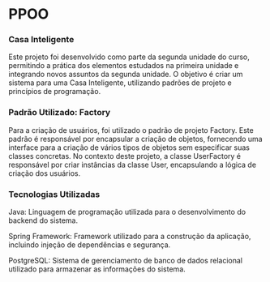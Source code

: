 # PPOO

### Casa Inteligente

Este projeto foi desenvolvido como parte da segunda unidade do curso, permitindo a prática dos elementos estudados na primeira unidade e integrando novos assuntos da segunda unidade. O objetivo é criar um sistema para uma Casa Inteligente, utilizando padrões de projeto e princípios de programação.

### Padrão Utilizado: Factory

Para a criação de usuários, foi utilizado o padrão de projeto Factory. Este padrão é responsável por encapsular a criação de objetos, fornecendo uma interface para a criação de vários tipos de objetos sem especificar suas classes concretas. No contexto deste projeto, a classe UserFactory é responsável por criar instâncias da classe User, encapsulando a lógica de criação dos usuários.

### Tecnologias Utilizadas

Java: Linguagem de programação utilizada para o desenvolvimento do backend do sistema.

Spring Framework: Framework utilizado para a construção da aplicação, incluindo injeção de dependências e segurança.

PostgreSQL: Sistema de gerenciamento de banco de dados relacional utilizado para armazenar as informações do sistema.
